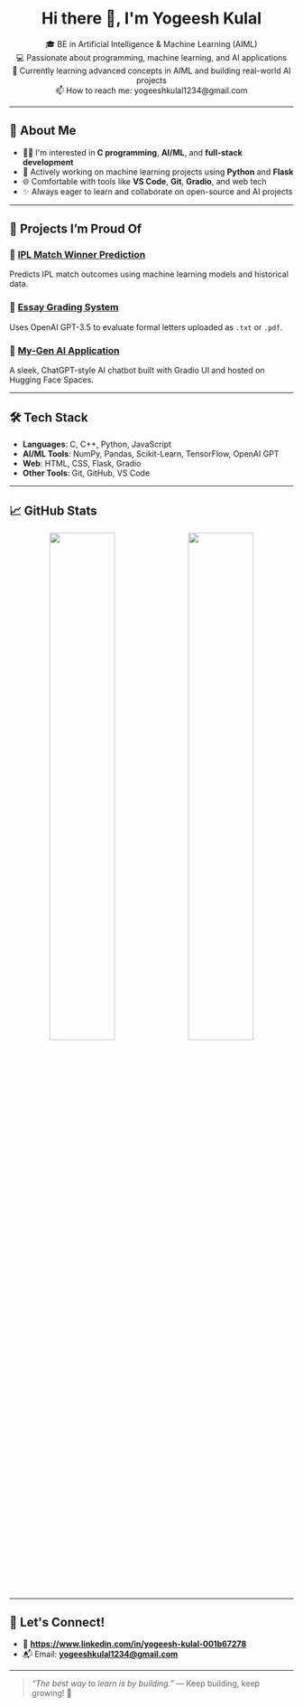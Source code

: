 <h1 align="center">Hi there 👋, I'm Yogeesh Kulal</h1>

<p align="center">
🎓 BE in Artificial Intelligence & Machine Learning (AIML) <br>
💻 Passionate about programming, machine learning, and AI applications <br>
🌱 Currently learning advanced concepts in AIML and building real-world AI projects <br>
📫 How to reach me: yogeeshkulal1234@gmail.com
</p>

---

## 🚀 About Me

- 👨‍💻 I'm interested in **C programming**, **AI/ML**, and **full-stack development**
- 🤖 Actively working on machine learning projects using **Python** and **Flask**
- 🌐 Comfortable with tools like **VS Code**, **Git**, **Gradio**, and web tech
- ✨ Always eager to learn and collaborate on open-source and AI projects

---

## 🧠 Projects I’m Proud Of

### 🔹 [IPL Match Winner Prediction](https://github.com/Yogeeshkulal/ipl-match-winner-prediction)
Predicts IPL match outcomes using machine learning models and historical data.

### 🔹 [Essay Grading System](https://github.com/Yogeeshkulal/essay-grading-system)
Uses OpenAI GPT-3.5 to evaluate formal letters uploaded as `.txt` or `.pdf`.

### 🔹 [My-Gen AI Application](https://github.com/Yogeeshkulal/My-Gen_AI_Application)
A sleek, ChatGPT-style AI chatbot built with Gradio UI and hosted on Hugging Face Spaces.

---

## 🛠️ Tech Stack

- **Languages**: C, C++, Python, JavaScript
- **AI/ML Tools**: NumPy, Pandas, Scikit-Learn, TensorFlow, OpenAI GPT
- **Web**: HTML, CSS, Flask, Gradio
- **Other Tools**: Git, GitHub, VS Code

---

## 📈 GitHub Stats

<p align="center">
  <img src="https://github-readme-stats.vercel.app/api?username=Yogeeshkulal&show_icons=true&theme=github_dark" width="48%" />
  <img src="https://github-readme-stats.vercel.app/api/top-langs/?username=Yogeeshkulal&layout=compact&theme=github_dark" width="48%" />
</p>

---

## 🌟 Let's Connect!

- 💼 **https://www.linkedin.com/in/yogeesh-kulal-001b67278**
- 📬 Email: **yogeeshkulal1234@gmail.com**

---

> _“The best way to learn is by building.”_ — Keep building, keep growing! 🚀
